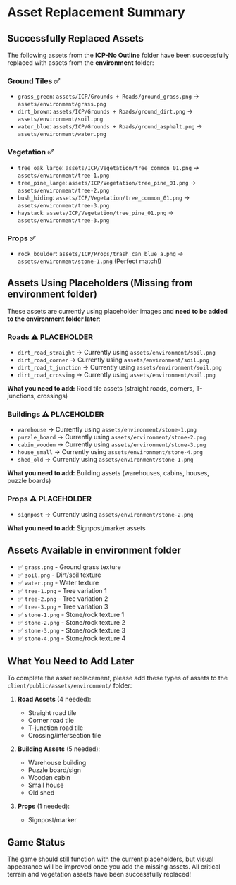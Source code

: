 # Asset Replacement Summary

## Successfully Replaced Assets

The following assets from the **ICP-No Outline** folder have been successfully replaced with assets from the **environment** folder:

### Ground Tiles ✅
- `grass_green`: `assets/ICP/Grounds + Roads/ground_grass.png` → `assets/environment/grass.png`
- `dirt_brown`: `assets/ICP/Grounds + Roads/ground_dirt.png` → `assets/environment/soil.png`
- `water_blue`: `assets/ICP/Grounds + Roads/ground_asphalt.png` → `assets/environment/water.png`

### Vegetation ✅
- `tree_oak_large`: `assets/ICP/Vegetation/tree_common_01.png` → `assets/environment/tree-1.png`
- `tree_pine_large`: `assets/ICP/Vegetation/tree_pine_01.png` → `assets/environment/tree-2.png`
- `bush_hiding`: `assets/ICP/Vegetation/tree_common_01.png` → `assets/environment/tree-3.png`
- `haystack`: `assets/ICP/Vegetation/tree_pine_01.png` → `assets/environment/tree-3.png`

### Props ✅
- `rock_boulder`: `assets/ICP/Props/trash_can_blue_a.png` → `assets/environment/stone-1.png` (Perfect match!)

## Assets Using Placeholders (Missing from environment folder)

These assets are currently using placeholder images and **need to be added to the environment folder later**:

### Roads ⚠️ PLACEHOLDER
- `dirt_road_straight` → Currently using `assets/environment/soil.png`
- `dirt_road_corner` → Currently using `assets/environment/soil.png`
- `dirt_road_t_junction` → Currently using `assets/environment/soil.png`
- `dirt_road_crossing` → Currently using `assets/environment/soil.png`

**What you need to add:** Road tile assets (straight roads, corners, T-junctions, crossings)

### Buildings ⚠️ PLACEHOLDER
- `warehouse` → Currently using `assets/environment/stone-1.png`
- `puzzle_board` → Currently using `assets/environment/stone-2.png`
- `cabin_wooden` → Currently using `assets/environment/stone-3.png`
- `house_small` → Currently using `assets/environment/stone-4.png`
- `shed_old` → Currently using `assets/environment/stone-1.png`

**What you need to add:** Building assets (warehouses, cabins, houses, puzzle boards)

### Props ⚠️ PLACEHOLDER
- `signpost` → Currently using `assets/environment/stone-2.png`

**What you need to add:** Signpost/marker assets

## Assets Available in environment folder
- ✅ `grass.png` - Ground grass texture
- ✅ `soil.png` - Dirt/soil texture  
- ✅ `water.png` - Water texture
- ✅ `tree-1.png` - Tree variation 1
- ✅ `tree-2.png` - Tree variation 2
- ✅ `tree-3.png` - Tree variation 3
- ✅ `stone-1.png` - Stone/rock texture 1
- ✅ `stone-2.png` - Stone/rock texture 2
- ✅ `stone-3.png` - Stone/rock texture 3
- ✅ `stone-4.png` - Stone/rock texture 4

## What You Need to Add Later

To complete the asset replacement, please add these types of assets to the `client/public/assets/environment/` folder:

1. **Road Assets** (4 needed):
   - Straight road tile
   - Corner road tile
   - T-junction road tile
   - Crossing/intersection tile

2. **Building Assets** (5 needed):
   - Warehouse building
   - Puzzle board/sign
   - Wooden cabin
   - Small house
   - Old shed

3. **Props** (1 needed):
   - Signpost/marker

## Game Status

The game should still function with the current placeholders, but visual appearance will be improved once you add the missing assets. All critical terrain and vegetation assets have been successfully replaced! 